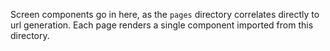 Screen components go in here, as the `pages` directory correlates directly to url generation. Each page renders a single component imported from this directory.